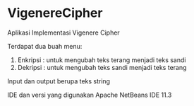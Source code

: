# VigenereCipher

Aplikasi Implementasi Vigenere Cipher

Terdapat dua buah menu:
1. Enkripsi : untuk mengubah teks terang menjadi teks sandi
2. Dekripsi : untuk mengubah teks sandi menjadi teks terang

Input dan output berupa teks string

IDE dan versi yang digunakan Apache NetBeans IDE 11.3
